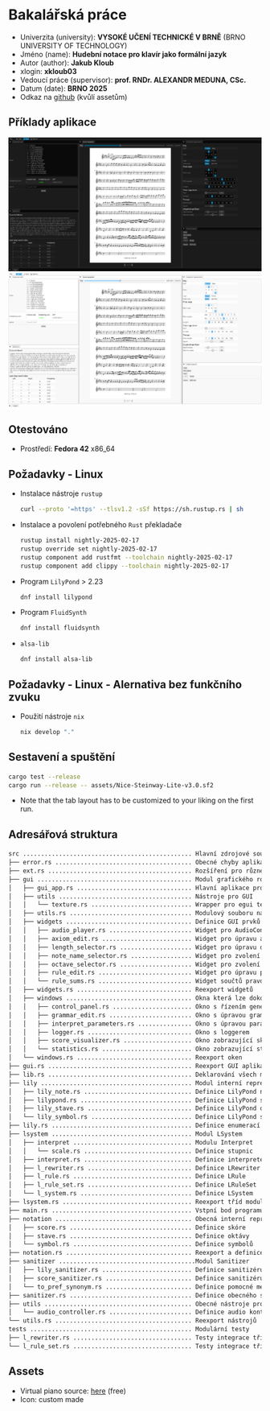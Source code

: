 # Bakalářská práce

- Univerzita (university): **VYSOKÉ UČENÍ TECHNICKÉ V BRNĚ** (BRNO UNIVERSITY OF TECHNOLOGY)
- Jméno (name): **Hudební notace pro klavír jako formální jazyk**
- Autor (author): **Jakub Kloub**
- xlogin: **xkloub03**
- Vedoucí práce (supervisor): **prof. RNDr. ALEXANDR MEDUNA, CSc.**
- Datum (date): **BRNO 2025**
- Odkaz na [github](https://github.com/theretikgm/bp) (kvůlí assetům)

## Příklady aplikace

![screenshot-dark](assets/screenshot-dark.png)
![screenshot-light](assets/screenshot-light.png)

## Otestováno

- Prostředí: **Fedora 42** x86_64

## Požadavky - Linux

- Instalace nástroje `rustup`

    ```bash
    curl --proto '=https' --tlsv1.2 -sSf https://sh.rustup.rs | sh
    ```

- Instalace a povolení potřebného `Rust` překladače

    ```bash
    rustup install nightly-2025-02-17
    rustup override set nightly-2025-02-17
    rustup component add rustfmt --toolchain nightly-2025-02-17
    rustup component add clippy --toolchain nightly-2025-02-17
    ```

- Program `LilyPond` > 2.23

    ```bash
    dnf install lilypond
    ```

- Program `FluidSynth`

    ```bash
    dnf install fluidsynth
    ```

- `alsa-lib`

    ```bash
    dnf install alsa-lib
    ```

## Požadavky - Linux - Alernativa bez funkčního zvuku

- Použití nástroje `nix`

    ```bash
    nix develop "."
    ```

## Sestavení a spuštění

```bash
cargo test --release
cargo run --release -- assets/Nice-Steinway-Lite-v3.0.sf2
```

- Note that the tab layout has to be customized to your liking on the first run.

## Adresářová struktura

```bash
src ............................................... Hlavní zdrojové soubory aplikace
├── error.rs ...................................... Obecné chyby aplikace a návratový typ Result
├── ext.rs ........................................ Rozšíření pro různé datové typy
├── gui ........................................... Modul grafického rozhraní
│   ├── gui_app.rs ................................ Hlavní aplikace pro EFrame
│   ├── utils ..................................... Nástroje pro GUI
│   │   └── texture.rs ............................ Wrapper pro egui texturu
│   ├── utils.rs .................................. Modulový souboru nástrojů GUI
│   ├── widgets ................................... Definice GUI prvků
│   │   ├── audio_player.rs ....................... Widget pro AudioController
│   │   ├── axiom_edit.rs ......................... Widget pro úpravu axiomu
│   │   ├── length_selector.rs .................... Widget pro úpravu délky doby
│   │   ├── note_name_selector.rs ................. Widget pro zvolení jména noty
│   │   ├── octave_selector.rs .................... Widget pro zvolení oktávy
│   │   ├── rule_edit.rs .......................... Widget pro úpravu pravidel
│   │   └── rule_sums.rs .......................... Widget součtů pravděpodobností praidel
│   ├── widgets.rs ................................ Reexport widgetů
│   ├── windows ................................... Okna která lze dokovat
│   │   ├── control_panel.rs ...................... Okno s řízením genereace not
│   │   ├── grammar_edit.rs ....................... Okno s úpravou gramatiky L-systému
│   │   ├── interpret_parameters.rs ............... Okno s úpravou parametrů interpreteru
│   │   ├── logger.rs ............................. Okno s loggerem
│   │   ├── score_visualizer.rs ................... Okno zobrazující skóre
│   │   └── statistics.rs ......................... Okno zobrazující statistiky L-systému
│   └── windows.rs ................................ Reexport oken
├── gui.rs ........................................ Reexport GUI aplikace
├── lib.rs ........................................ Deklarování všech modulů aplikace
├── lily .......................................... Modul interní reprezentace LilyPond
│   ├── lily_note.rs .............................. Definice LilyPond noty a spojených struktur
│   ├── lilypond.rs ............................... Definice LilyPond skóre
│   ├── lily_stave.rs ............................. Definice LilyPond oktávy
│   └── lily_symbol.rs ............................ Definice LilyPond symoblů
├── lily.rs ....................................... Definice enumerací LilyPondu
├── lsystem ....................................... Modul LSystem
│   ├── interpret ................................. Modulu Interpret
│   │   └── scale.rs .............................. Definice stupnic
│   ├── interpret.rs .............................. Definice interpreteru
│   ├── l_rewriter.rs ............................. Definice LRewriter
│   ├── l_rule.rs ................................. Definice LRule
│   ├── l_rule_set.rs ............................. Definice LRuleSet
│   └── l_system.rs ............................... Definice LSystem
├── lsystem.rs .................................... Reexport tříd modulu LSystem
├── main.rs ....................................... Vstpní bod programu - vytvoření EFrame
├── notation ...................................... Obecná interní reprezentace skóre
│   ├── score.rs .................................. Definice skóre
│   ├── stave.rs .................................. Definice oktávy
│   └── symbol.rs ................................. Definice symbolů
├── notation.rs ................................... Reexport a definice enumerací skóre
├── sanitizer ......................................Modul Sanitizer
│   ├── lily_sanitizer.rs ......................... Definice sanitizéru LilyPond reprezentace
│   ├── score_sanitizer.rs ........................ Definice sanitizéru obecné reprezentace
│   └── to_pref_synonym.rs ........................ Definice pomocné metody sanitizéru
├── sanitizer.rs .................................. Definice obecného sanitizéru (trait)
├── utils ......................................... Obecné nástroje programu
│   └── audio_controller.rs ....................... Definice audio kontroléru
└── utils.rs ...................................... Reexport nástrojů
tests ............................................. Modulární testy
├── l_rewriter.rs ................................. Testy integrace třídy CSSLRewriter
└── l_rule_set.rs ................................. Testy integrace třídy LRuleSet
```

## Assets

- Virtual piano source: [here](https://huggingface.co/datasets/projectlosangeles/soundfonts4u/blob/main/Nice-Steinway-Lite-v3.0.sf2) (free)
- Icon: custom made
